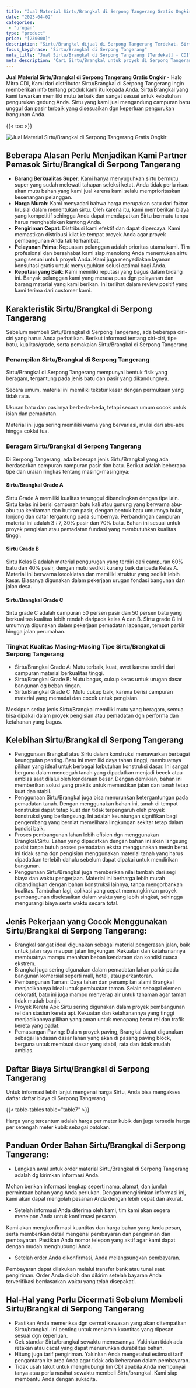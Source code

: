 ```yaml
---
title: "Jual Material Sirtu/Brangkal di Serpong Tangerang Gratis Ongkir"
date: "2023-04-02"
categories:
 - "urugan"
type: "product"
price: "[230000]"
description: "Sirtu/Brangkal dijual di Serpong Tangerang Terdekat. Sirtu/Brangkal ini sering digunakan dalam proyek konstruksi sebagai material pengurukan yang padat dan tahan lama. Hubungi kami untuk informasi lebih lanjut."
focus_keyphrase: "Sirtu/Brangkal di Serpong Tangerang"
meta_title: "Jual Sirtu/Brangkal di Serpong Tangerang [Terdekat] - CDI"
meta_description: "Cari Sirtu/Brangkal untuk proyek di Serpong Tangerang? Kami menyediakan Sirtu/Brangkal berkualitas untuk material pengurukan. Raih penawaran terbaik sekarang."
---
```


**Jual Material Sirtu/Brangkal di Serpong Tangerang Gratis Ongkir** - Halo Mitra CDI, Kami dari distributor Sirtu/Brangkal di Serpong Tangerang ingin memberikan info tentang produk kami itu kepada Anda. Sirtu/Brangkal yang kami tawarkan memiliki mutu terbaik dan sangat sesuai untuk kebutuhan pengurukan gedung Anda. Sirtu yang kami jual mengandung campuran batu unggul dan pasir terbaik yang disesuaikan dgn keperluan pengurukan bangunan Anda.

{{< toc >}}

![Jual Material Sirtu/Brangkal di Serpong Tangerang Gratis Ongkir](/images/urugan/sirtu-urug-18.jpg)

## Beberapa Alasan Perlu Menjadikan Kami Partner Pemasok Sirtu/Brangkal di Serpong Tangerang

*   **Barang Berkualitas Super**: Kami hanya menyuguhkan sirtu bermutu super yang sudah melewati tahapan seleksi ketat. Anda tidak perlu risau akan mutu bahan yang kami jual karena kami selalu memprioritaskan kesenangan pelanggan.
*   **Harga Murah**: Kami menyadari bahwa harga merupakan satu dari faktor krusial dalam menentukan sirtu. Oleh karena itu, kami memberikan biaya yang kompetitif sehingga Anda dapat mendapatkan Sirtu bermutu tanpa harus menghabiskan kantong Anda.
*   **Pengiriman Cepat**: Distribusi kami efektif dan dapat dipercaya. Kami memastikan distribusi kilat ke tempat proyek Anda agar proyek pembangunan Anda tak terhambat.
*   **Pelayanan Prima**: Kepuasan pelanggan adalah prioritas utama kami. Tim profesional dan bersahabat kami siap menolong Anda menentukan sirtu yang sesuai untuk proyek Anda. Kami juga menyediakan layanan konsultasi gratis untuk menyuguhkan solusi optimal bagi Anda.
*   **Reputasi yang Baik**: Kami memiliki reputasi yang bagus dalam bidang ini. Banyak pelanggan kami yang merasa puas dgn pelayanan dan barang material yang kami berikan. Ini terlihat dalam review positif yang kami terima dari customer kami.

## Karakteristik Sirtu/Brangkal di Serpong Tangerang

Sebelum membeli Sirtu/Brangkal di Serpong Tangerang, ada beberapa ciri-ciri yang harus Anda perhatikan. Berikut informasi tentang ciri-ciri, tipe batu, kualitas/grade, serta pemakaian Sirtu/Brangkal di Serpong Tangerang.

### Penampilan Sirtu/Brangkal di Serpong Tangerang

Sirtu/Brangkal di Serpong Tangerang mempunyai bentuk fisik yang beragam, tergantung pada jenis batu dan pasir yang dikandungnya.

Secara umum, material ini memiliki tekstur kasar dengan permukaan yang tidak rata.

Ukuran batu dan pasirnya berbeda-beda, tetapi secara umum cocok untuk isian dan pemadatan.

Material ini juga sering memiliki warna yang bervariasi, mulai dari abu-abu hingga coklat tua.

### Beragam Sirtu/Brangkal di Serpong Tangerang

Di Serpong Tangerang, ada beberapa jenis Sirtu/Brangkal yang ada berdasarkan campuran campuran pasir dan batu. Berikut adalah beberapa tipe dan uraian ringkas tentang masing-masingnya:

#### Sirtu/Brangkal Grade A

Sirtu Grade A memiliki kualitas terunggul dibandingkan dengan tipe lain. Sirtu kelas ini berisi campuran batu kali atau gunung yang berwarna abu-abu tua kehitaman dan butiran pasir, dengan bentuk batu umumnya bulat, lonjong dan datar tergantung pada sumbernya. Perbandingan campuran material ini adalah 3 : 7, 30% pasir dan 70% batu. Bahan ini sesuai untuk proyek pengisian atau pemadatan fundasi yang membutuhkan kualitas tinggi.

#### Sirtu Grade B

Sirtu Kelas B adalah material pengurugan yang terdiri dari campuran 60% batu dan 40% pasir, dengan mutu sedikit kurang baik daripada Kelas A. Material ini berwarna kecoklatan dan memiliki struktur yang sedikit lebih kasar. Biasanya digunakan dalam pekerjaan urugan fondasi bangunan dan jalan desa.

#### Sirtu/Brangkal Grade C

Sirtu grade C adalah campuran 50 persen pasir dan 50 persen batu yang berkualitas kualitas lebih rendah daripada kelas A dan B. Sirtu grade C ini umumnya digunakan dalam pekerjaan pemadatan lapangan, tempat parkir hingga jalan perumahan.

### Tingkat Kualitas Masing-Masing Tipe Sirtu/Brangkal di Serpong Tangerang

*   Sirtu/Brangkal Grade A: Mutu terbaik, kuat, awet karena terdiri dari campuran material berkualitas tinggi.
*   Sirtu/Brangkal Grade B: Mutu bagus, cukup keras untuk urugan dasar bangunan dg beban ringan.
*   Sirtu/Brangkal Grade C: Mutu cukup baik, karena berisi campuran material yang memadai dan cocok untuk pengisian.

Meskipun setiap jenis Sirtu/Brangkal memiliki mutu yang beragam, semua bisa dipakai dalam proyek pengisian atau pemadatan dgn performa dan ketahanan yang bagus.

## Kelebihan Sirtu/Brangkal di Serpong Tangerang

*   Penggunaan Brangkal atau Sirtu dalam konstruksi menawarkan berbagai keunggulan penting. Batu ini memiliki daya tahan tinggi, membuatnya pilihan yang ideal untuk berbagai kebutuhan konstruksi dasar. Ini sangat berguna dalam mencegah tanah yang dipadatkan menjadi becek atau amblas saat dilalui oleh kendaraan besar. Dengan demikian, bahan ini memberikan solusi yang praktis untuk memastikan jalan dan tanah tetap kuat dan stabil.
*   Penggunaan Sirtu/Brangkal juga bisa menurunkan ketergantungan pada pemadatan tanah. Dengan menggunakan bahan ini, tanah di tempat konstruksi dapat tetap kuat dan tidak terpengaruh oleh proyek konstruksi yang berlangsung. Ini adalah keuntungan signifikan bagi pengembang yang berniat memelihara lingkungan sekitar tetap dalam kondisi baik.
*   Proses pembangunan lahan lebih efisien dgn menggunakan Brangkal/Sirtu. Lahan yang dipadatkan dengan bahan ini akan langsung padat tanpa butuh proses pemadatan ekstra menggunakan mesin berat. Ini tidak sama dgn pengisian menggunakan material tanah yang harus dipadatkan terlebih dahulu sebelum dapat dipakai untuk mendirikan bangunan.
*   Penggunaan Sirtu/Brangkal juga memberikan nilai tambah dari segi biaya dan waktu pengerjaan. Material ini berharga lebih murah dibandingkan dengan bahan konstruksi lainnya, tanpa mengorbankan kualitas. Tambahan lagi, aplikasi yang cepat memungkinkan proyek pembangunan diselesaikan dalam waktu yang lebih singkat, sehingga mengurangi biaya serta waktu secara total.

## Jenis Pekerjaan yang Cocok Menggunakan Sirtu/Brangkal di Serpong Tangerang:

*   Brangkal sangat ideal digunakan sebagai material pengerasan jalan, baik untuk jalan raya maupun jalan lingkungan. Kekuatan dan ketahanannya membuatnya mampu menahan beban kendaraan dan kondisi cuaca ekstrem.
*   Brangkal juga sering digunakan dalam pemadatan lahan parkir pada bangunan komersial seperti mall, hotel, atau perkantoran.
*   Pembangunan Taman: Daya tahan dan penampilan alami Brangkal menjadikannya ideal untuk pembuatan taman. Selain sebagai elemen dekoratif, batu ini juga mampu menyerap air untuk tanaman agar taman tidak mudah banjir.
*   Proyek Kereta Api: Sirtu sering digunakan dalam proyek pembangunan rel dan stasiun kereta api. Kekuatan dan ketahanannya yang tinggi menjadikannya pilihan yang aman untuk menopang berat rel dan trafik kereta yang padat.
*   Pemasangan Paving: Dalam proyek paving, Brangkal dapat digunakan sebagai landasan dasar lahan yang akan di pasang paving block, berguna untuk membuat dasar yang stabil, rata dan tidak mudah amblas.

## Daftar Biaya Sirtu/Brangkal di Serpong Tangerang

Untuk informasi lebih lanjut mengenai harga Sirtu, Anda bisa mengakses daftar daftar biaya di Serpong Tangerang.

{{< table-tables table="table7" >}}

Harga yang tercantum adalah harga per meter kubik dan juga tersedia harga per setengah meter kubik sebagai patokan.

## Panduan Order Bahan Sirtu/Brangkal di Serpong Tangerang:

*   Langkah awal untuk order material Sirtu/Brangkal di Serpong Tangerang adalah dg kirimkan informasi Anda.

Mohon berikan informasi lengkap seperti nama, alamat, dan jumlah permintaan bahan yang Anda perlukan. Dengan mengirimkan informasi ini, kami akan dapat mengolah pesanan Anda dengan lebih cepat dan akurat.
*   Setelah informasi Anda diterima oleh kami, tim kami akan segera menelpon Anda untuk konfirmasi pesanan.

Kami akan mengkonfirmasi kuantitas dan harga bahan yang Anda pesan, serta memberikan detail mengenai pembayaran dan pengiriman dan pembayaran. Pastikan Anda nomor telepon yang aktif agar kami dapat dengan mudah menghubungi Anda.
*   Setelah order Anda dikonfirmasi, Anda melangsungkan pembayaran.

Pembayaran dapat dilakukan melalui transfer bank atau tunai saat pengiriman. Order Anda diolah dan dikirim setelah bayaran Anda terverifikasi berdasarkan waktu yang telah disepakati.

## Hal-Hal yang Perlu Dicermati Sebelum Membeli Sirtu/Brangkal di Serpong Tangerang

*   Pastikan Anda memeriksa dgn cermat kawasan yang akan ditempatkan Sirtu/brangkal. Ini penting untuk menjamin kuantitas yang dipesan sesuai dgn keperluan.
*   Cek standar Sirtu/brangkal sewaktu memesannya. Yakinkan tidak ada retakan atau cacat yang dapat menurunkan durabilitas bahan.
*   Hitung juga tarif pengiriman. Yakinkan Anda mengetahui estimasi tarif pengantaran ke area Anda agar tidak ada keheranan dalam pembayaran.
*   Tidak usah takut untuk menghubungi tim CDI apabila Anda mempunyai tanya atau perlu nasihat sewaktu membeli Sirtu/brangkal. Kami siap membantu Anda dengan sukacita.